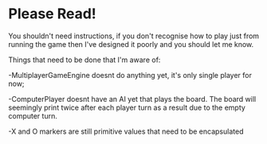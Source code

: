Please Read!
==============
You shouldn't need instructions, if you don't recognise how to play just from running the game then I've designed it poorly and you should let me know.

Things that need to be done that I'm aware of:

  -MultiplayerGameEngine doesnt do anything yet, it's only single player for now;
  
  -ComputerPlayer doesnt have an AI yet that plays the board. The board will seemingly print twice after each player turn as a result due to the empty computer turn.
  
  -X and O markers are still primitive values that need to be encapsulated
  
